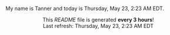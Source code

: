 My name is Tanner and today is Thursday, May 23, 2:23 AM EDT.

<p align="center">This <i>README</i> file is generated <b>every 3 hours</b>!</br>Last refresh: Thursday, May 23, 2:23 AM EDT<br /></p>
